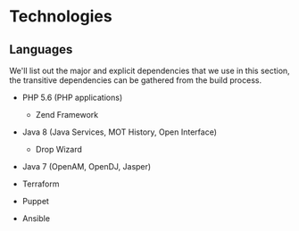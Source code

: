 # Technologies


## Languages

We'll list out the major and explicit dependencies that we use in this section, the transitive dependencies can be gathered from the build process.

* PHP 5.6 (PHP applications)
	* Zend Framework

* Java 8 (Java Services, MOT History, Open Interface)
	* Drop Wizard
	
* Java 7 (OpenAM, OpenDJ, Jasper)

* Terraform

* Puppet

* Ansible
